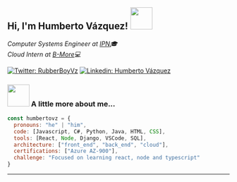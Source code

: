 <h2> Hi, I'm Humberto Vázquez! <img src="https://media.giphy.com/media/5UfYFCPMXVUTC/giphy.gif" width="50"></h2>
<p><em>Computer Systems Engineer at <a href="https://www.ipn.mx/">IPN</a>🎓</br>Cloud Intern at <a href="https://b-more.tech/">B-More</a>💻
</em></p>

[![Twitter: RubberBoyVz](https://img.shields.io/twitter/follow/RubberBoyVz?style=social)](https://twitter.com/RubberBoyVz)
[![Linkedin: Humberto Vázquez](https://img.shields.io/badge/-Humberto_Vazquez-blue?style=flat-square&logo=Linkedin&logoColor=white&link=https://www.linkedin.com/in/humberto-v%C3%A1zquez-santiago-883028219/)](https://www.linkedin.com/in/humberto-v%C3%A1zquez-santiago-883028219/)

### <img src="https://media.giphy.com/media/IauL6LvGNlT3ffhcqq/giphy.gif" width="50"> A little more about me...  

```javascript
const humbertovz = {
  pronouns: "he" | "him",
  code: [Javascript, C#, Python, Java, HTML, CSS],
  tools: [React, Node, Django, VSCode, SQL],
  architecture: ["front_end", "back_end", "cloud"],
  certifications: ["Azure AZ-900"],
  challenge: "Focused on learning react, node and typescript"
}
```
---
